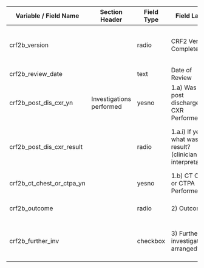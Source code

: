 | Variable / Field Name          | Section Header           | Field Type | Field Label                                                       | Choices or Calculations                                                                  |
| ------------------------------ | ------------------------ | ---------- | ----------------------------------------------------------------- | ---------------------------------------------------------------------------------------- |
| crf2b\_version                 |                          | radio      | CRF2 Version Completed                                            | 1, Unversioned ; 2, 1.0 ; 3, 1.1 ; 4, 1.2 ; 5, 1.3 ; 6, 1.4 ; 7, 1.5 ; 8, 2.0            |
| crf2b\_review\_date            |                          | text       | Date of Review                                                    |                                                                                          |
| crf2b\_post\_dis\_cxr\_yn      | Investigations performed | yesno      | 1.a) Was a post discharge CXR Performed?                          | 1, Yes ; 0, No                                                                           |
| crf2b\_post\_dis\_cxr\_result  |                          | radio      | 1.a.i) If yes, what was the result?<br>(clinician interpretation) | 1, Complete Resolution ; 2, Improving but some infiltrates ; 3, No change ; 4, Worsening |
| crf2b\_ct\_chest\_or\_ctpa\_yn |                          | yesno      | 1.b) CT Chest or CTPA Performed?                                  | 1, Yes ; 0, No                                                                           |
| crf2b\_outcome                 |                          | radio      | 2) Outcome                                                        | 1, Discharged ; 2, Further follow up                                                     |
| crf2b\_further\_inv            |                          | checkbox   | 3) Further investigations arranged?                               | 1, CT Chest ; 2, CTPA ; 3, Echocardiogram ; 4, Pulmonary Functions Tests                 |